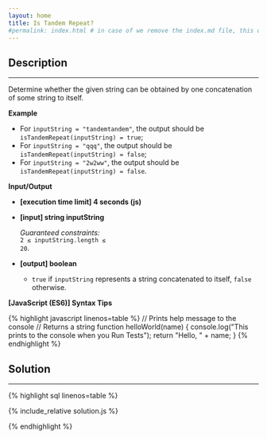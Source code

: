 ```yaml
---
layout: home
title: Is Tandem Repeat?
#permalink: index.html # in case of we remove the index.md file, this doc will be the index page
---
```


<div class="row">
<div class="columnStmt" markdown="1">

## Description

---

Determine whether the given string can be obtained by one concatenation of some string to itself.

**Example**

- For <code>inputString = "tandemtandem"</code>, the output should be
  <code>isTandemRepeat(inputString) = true</code>;
- For <code>inputString = "qqq"</code>, the output should be
  <code>isTandemRepeat(inputString) = false</code>;
- For <code>inputString = "2w2ww"</code>, the output should be
  <code>isTandemRepeat(inputString) = false</code>.

**Input/Output**

- **[execution time limit] 4 seconds (js)**

- **[input] string inputString**

  _Guaranteed constraints:_<br>
  <code>2 ≤ inputString.length ≤ 20</code>.

- **[output] boolean**
  - <code>true</code> if <code>inputString</code> represents a string concatenated to itself, <code>false</code> otherwise.

**[JavaScript (ES6)] Syntax Tips**

{% highlight javascript linenos=table %}
// Prints help message to the console
// Returns a string
function helloWorld(name) {
console.log("This prints to the console when you Run Tests");
return "Hello, " + name;
}
{% endhighlight %}

</div>
<div class="columnSol" markdown="1">

## Solution

---

{% highlight sql linenos=table %}

{% include_relative solution.js %}

{% endhighlight %}

</div>
</div>
